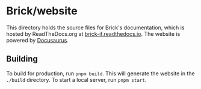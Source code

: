 # Brick/website

This directory holds the source files for Brick's documentation,
which is hosted by ReadTheDocs.org at [brick-if.readthedocs.io](https://brick-if.readthedocs.io).
The website is powered by [Docusaurus](https://docusaurus.io/).

## Building

To build for production, run `pnpm build`.
This will generate the website in the `./build` directory.
To start a local server, run `pnpm start`.
